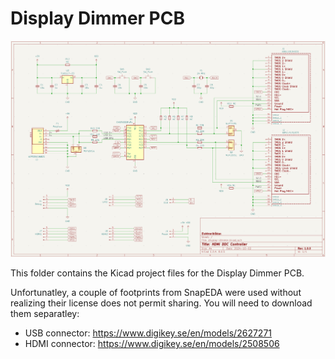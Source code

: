 # Display Dimmer PCB

![Picture of the schematic.](schematic.png)

This folder contains the Kicad project files for the Display Dimmer PCB.

Unfortunatley, a couple of footprints from SnapEDA were used without realizing their license does not permit sharing. You will need to download them separatley:

- USB connector: https://www.digikey.se/en/models/2627271
- HDMI connector: https://www.digikey.se/en/models/2508506